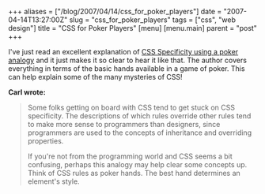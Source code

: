 +++
aliases = ["/blog/2007/04/14/css_for_poker_players"]
date = "2007-04-14T13:27:00Z"
slug = "css_for_poker_players"
tags = ["css", "web design"]
title = "CSS for Poker Players"
[menu]
  [menu.main]
    parent = "post"
+++

I've just read an excellent explanation of [CSS Specificity using a poker analogy](http://iamacamera.org/default.aspx?section=design/css&id=95) and it just makes it so clear to hear it like that.  The author covers everything in terms of the basic hands available in a game of poker.  This can help explain some of the many mysteries of CSS!

**Carl wrote:**

> Some folks getting on board with CSS tend to get stuck on CSS specificity. The descriptions of which rules override other rules tend to make more sense to programmers than designers, since programmers are used to the concepts of inheritance and overriding properties.
>
> If you're not from the programming world and CSS seems a bit confusing, perhaps this analogy may help clear some concepts up. Think of CSS rules as poker hands. The best hand determines an element's style.</blockquote>
